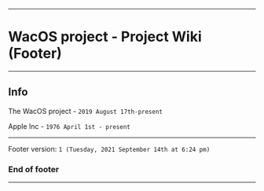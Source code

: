 
***

# WacOS project - Project Wiki (Footer)

***

## Info

The WacOS project - `2019 August 17th-present`

Apple Inc - `1976 April 1st - present`

***

Footer version: `1 (Tuesday, 2021 September 14th at 6:24 pm)`

### End of footer

***

